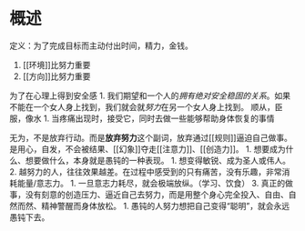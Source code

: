# 概述
定义：为了完成目标而主动付出时间，精力，金钱。
1. [[环境]]比努力重要
2. [[方向]]比努力重要


为了在心理上得到安全感
	1. 我们期望和一个人的*拥有绝对安全稳固的关系*。如果不能在一个女人身上找到，我们就会就*努力*在另一个女人身上找到。
顺从，臣服，像水
	1. 当疼痛出现时，接受它，同时去做一些能够帮助身体恢复的事情

无为，不是放弃行动。而是**放弃努力**这个副词，放弃通过[[规则]]逼迫自己做事。是用心，自发，不会被结果、[[幻象]]夺走[[注意力]]、[[创造力]]。
	1. 想要成为什么、想要做什么，本身就是愚钝的一种表现。
		1. 想变得敏锐、成为圣人或伟人。
	2. 越努力的人，往往效果越差。在过程中感受到的只有痛苦，没有乐趣，非常消耗能量/意志力。
		1. 一旦意志力耗尽，就会极端放纵。（学习、饮食）
	3. 真正的做事，没有刻意的创造压力、逼近自己去努力，而是用整个身心完全投入、自由、自然而然、精神警醒而身体放松。
		1. 愚钝的人努力想把自己变得“聪明”，就会永远愚钝下去。